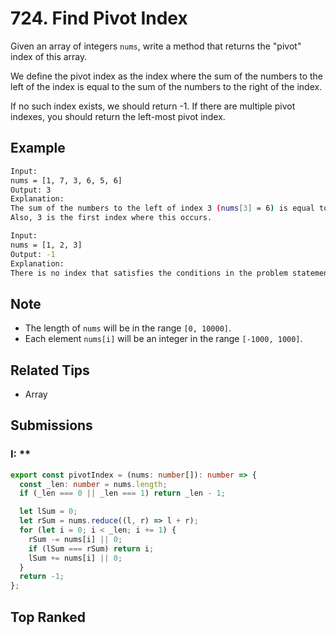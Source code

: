 # 724. Find Pivot Index

Given an array of integers `nums`, write a method that returns the "pivot" index of this array.

We define the pivot index as the index where the sum of the numbers to the left of the index is equal to the sum of the numbers to the right of the index.

If no such index exists, we should return -1. If there are multiple pivot indexes, you should return the left-most pivot index.

## Example

```bash
Input:
nums = [1, 7, 3, 6, 5, 6]
Output: 3
Explanation:
The sum of the numbers to the left of index 3 (nums[3] = 6) is equal to the sum of numbers to the right of index 3.
Also, 3 is the first index where this occurs.
```

```bash
Input:
nums = [1, 2, 3]
Output: -1
Explanation:
There is no index that satisfies the conditions in the problem statement.
```

## Note

- The length of `nums` will be in the range `[0, 10000]`.
- Each element `nums[i]` will be an integer in the range `[-1000, 1000]`.

## Related Tips

- Array

## Submissions

### I: \*\*

```typescript
export const pivotIndex = (nums: number[]): number => {
  const _len: number = nums.length;
  if (_len === 0 || _len === 1) return _len - 1;

  let lSum = 0;
  let rSum = nums.reduce((l, r) => l + r);
  for (let i = 0; i < _len; i += 1) {
    rSum -= nums[i] || 0;
    if (lSum === rSum) return i;
    lSum += nums[i] || 0;
  }
  return -1;
};
```

## Top Ranked
